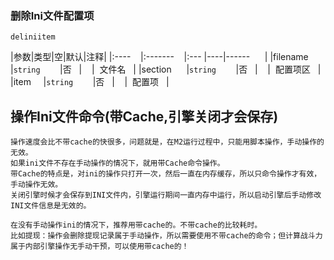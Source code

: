 ### 删除Ini文件配置项
`deliniitem`

|参数|类型|空|默认|注释|
|:----    |:-------    |:--- |----|------      |
|filename     |`string`        |否   |    |  文件名   |
|section      |`string`        |否   |    |  配置项区   |
|item     |`string`        |否   |    |  配置项   |

## 操作Ini文件命令(带Cache,引擎关闭才会保存)
```
操作速度会比不带cache的快很多，问题就是，在M2运行过程中，只能用脚本操作，手动操作的无效。
如果ini文件不存在手动操作的情况下，就用带Cache命令操作。
带Cache的特点是，对ini的操作只打开一次，然后一直在内存缓存，所以只命令操作才有效，手动操作无效。
关闭引擎时候才会保存到INI文件内，引擎运行期间一直内存中运行，所以启动引擎后手动修改INI文件信息是无效的。

在没有手动操作ini的情况下，推荐用带cache的。不带cache的比较耗时。
比如提现：操作会删除提现记录属于手动操作，所以需要使用不带cache的命令；但计算战斗力属于内部引擎操作无手动干预，可以使用带cache的！
```

